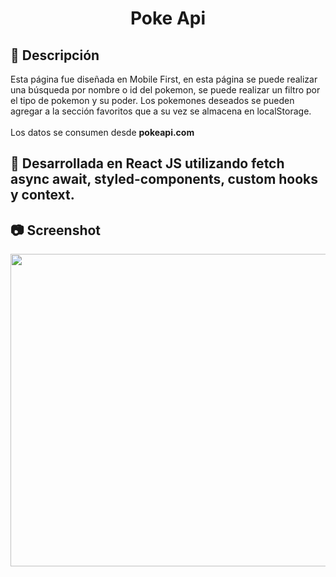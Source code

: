 <div align="center" >

# Poke Api

</div>

## 📣 Descripción 

Esta página fue diseñada en Mobile First, en esta página se puede realizar una búsqueda por nombre o id del pokemon, se puede realizar un filtro por el tipo de pokemon y su poder. Los pokemones deseados se pueden agregar a la sección favoritos que a su vez se almacena en localStorage.
<br>
<br>
Los datos se consumen desde **pokeapi.com**

## 🧰 Desarrollada en React JS utilizando fetch async await, styled-components, custom hooks y context.


## 📷 Screenshot
<div align="center" >
  
<img src="https://user-images.githubusercontent.com/88694516/217365446-0e75b9f5-97c1-4c4c-b59e-d7bbc697a4df.gif" width="700px" height="500px"/>
  
</div>
